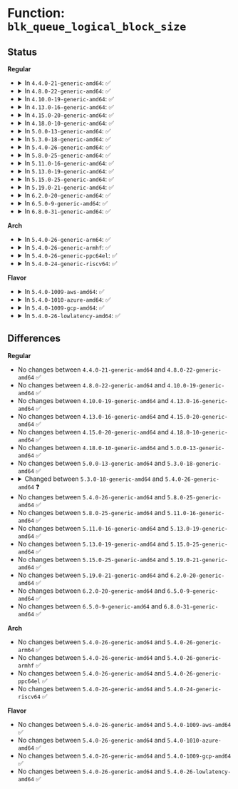 # Function: <code>blk_queue_logical_block_size</code>

## Status
<b>Regular</b>
<ul>
<li>
<details>
<summary>In <code>4.4.0-21-generic-amd64</code>: ✅</summary>

```c
void blk_queue_logical_block_size(struct request_queue * q, short unsigned int size)
```

```json
{
  "name": "blk_queue_logical_block_size",
  "collision_type": "Unique Global",
  "inline_type": "No",
  "funcs": [
    {
      "addr": 18446744071582769296,
      "name": "blk_queue_logical_block_size",
      "external": true,
      "loc": "block/blk-settings.c:352",
      "file": "block/blk-settings.c",
      "inline": "seen, unknown",
      "caller_inline": [],
      "caller_func": [
        "drivers/block/virtio_blk.c:virtblk_probe",
        "drivers/block/xen-blkfront.c:xlvbd_alloc_gendisk",
        "drivers/scsi/sd.c:sd_revalidate_disk",
        "drivers/scsi/sr.c:sr_block_revalidate_disk"
      ]
    }
  ],
  "symbols": [
    {
      "addr": 18446744071582769296,
      "name": "blk_queue_logical_block_size",
      "section": ".text",
      "bind": "STB_GLOBAL",
      "size": 53
    }
  ]
}
```
</details>
</li>
<li>
<details>
<summary>In <code>4.8.0-22-generic-amd64</code>: ✅</summary>

```c
void blk_queue_logical_block_size(struct request_queue * q, short unsigned int size)
```

```json
{
  "name": "blk_queue_logical_block_size",
  "collision_type": "Unique Global",
  "inline_type": "No",
  "funcs": [
    {
      "addr": 18446744071583047664,
      "name": "blk_queue_logical_block_size",
      "external": true,
      "loc": "block/blk-settings.c:352",
      "file": "block/blk-settings.c",
      "inline": "seen, unknown",
      "caller_inline": [],
      "caller_func": [
        "drivers/block/virtio_blk.c:virtblk_probe",
        "drivers/block/xen-blkfront.c:blkif_set_queue_limits",
        "drivers/scsi/sd.c:sd_revalidate_disk",
        "drivers/scsi/sr.c:sr_block_revalidate_disk"
      ]
    }
  ],
  "symbols": [
    {
      "addr": 18446744071583047664,
      "name": "blk_queue_logical_block_size",
      "section": ".text",
      "bind": "STB_GLOBAL",
      "size": 53
    }
  ]
}
```
</details>
</li>
<li>
<details>
<summary>In <code>4.10.0-19-generic-amd64</code>: ✅</summary>

```c
void blk_queue_logical_block_size(struct request_queue * q, short unsigned int size)
```

```json
{
  "name": "blk_queue_logical_block_size",
  "collision_type": "Unique Global",
  "inline_type": "No",
  "funcs": [
    {
      "addr": 18446744071583153312,
      "name": "blk_queue_logical_block_size",
      "external": true,
      "loc": "block/blk-settings.c:370",
      "file": "block/blk-settings.c",
      "inline": "seen, unknown",
      "caller_inline": [],
      "caller_func": [
        "drivers/lightnvm/core.c:nvm_register",
        "drivers/block/xen-blkfront.c:blkif_set_queue_limits",
        "drivers/scsi/sd.c:sd_revalidate_disk",
        "drivers/scsi/sr.c:sr_block_revalidate_disk"
      ]
    }
  ],
  "symbols": [
    {
      "addr": 18446744071583153312,
      "name": "blk_queue_logical_block_size",
      "section": ".text",
      "bind": "STB_GLOBAL",
      "size": 53
    }
  ]
}
```
</details>
</li>
<li>
<details>
<summary>In <code>4.13.0-16-generic-amd64</code>: ✅</summary>

```c
void blk_queue_logical_block_size(struct request_queue * q, short unsigned int size)
```

```json
{
  "name": "blk_queue_logical_block_size",
  "collision_type": "Unique Global",
  "inline_type": "No",
  "funcs": [
    {
      "addr": 18446744071583210592,
      "name": "blk_queue_logical_block_size",
      "external": true,
      "loc": "block/blk-settings.c:381",
      "file": "block/blk-settings.c",
      "inline": "seen, unknown",
      "caller_inline": [],
      "caller_func": [
        "drivers/lightnvm/core.c:nvm_register",
        "drivers/block/xen-blkfront.c:blkif_set_queue_limits",
        "drivers/scsi/sd.c:sd_revalidate_disk",
        "drivers/scsi/sr.c:sr_block_revalidate_disk"
      ]
    }
  ],
  "symbols": [
    {
      "addr": 18446744071583210592,
      "name": "blk_queue_logical_block_size",
      "section": ".text",
      "bind": "STB_GLOBAL",
      "size": 53
    }
  ]
}
```
</details>
</li>
<li>
<details>
<summary>In <code>4.15.0-20-generic-amd64</code>: ✅</summary>

```c
void blk_queue_logical_block_size(struct request_queue * q, short unsigned int size)
```

```json
{
  "name": "blk_queue_logical_block_size",
  "collision_type": "Unique Global",
  "inline_type": "No",
  "funcs": [
    {
      "addr": 18446744071583387168,
      "name": "blk_queue_logical_block_size",
      "external": true,
      "loc": "block/blk-settings.c:382",
      "file": "block/blk-settings.c",
      "inline": "seen, unknown",
      "caller_inline": [],
      "caller_func": [
        "drivers/lightnvm/core.c:nvm_register",
        "drivers/block/loop.c:lo_ioctl",
        "drivers/block/loop.c:loop_clr_fd",
        "drivers/block/xen-blkfront.c:blkif_set_queue_limits",
        "drivers/scsi/sd.c:sd_revalidate_disk",
        "drivers/scsi/sr.c:sr_block_revalidate_disk"
      ]
    }
  ],
  "symbols": [
    {
      "addr": 18446744071583387168,
      "name": "blk_queue_logical_block_size",
      "section": ".text",
      "bind": "STB_GLOBAL",
      "size": 53
    }
  ]
}
```
</details>
</li>
<li>
<details>
<summary>In <code>4.18.0-10-generic-amd64</code>: ✅</summary>

```c
void blk_queue_logical_block_size(struct request_queue * q, short unsigned int size)
```

```json
{
  "name": "blk_queue_logical_block_size",
  "collision_type": "Unique Global",
  "inline_type": "No",
  "funcs": [
    {
      "addr": 18446744071583597200,
      "name": "blk_queue_logical_block_size",
      "external": true,
      "loc": "block/blk-settings.c:382",
      "file": "block/blk-settings.c",
      "inline": "seen, unknown",
      "caller_inline": [],
      "caller_func": [
        "drivers/block/loop.c:lo_ioctl",
        "drivers/block/loop.c:loop_clr_fd",
        "drivers/block/xen-blkfront.c:blkif_set_queue_limits",
        "drivers/scsi/sd.c:sd_revalidate_disk",
        "drivers/scsi/sr.c:sr_block_revalidate_disk"
      ]
    }
  ],
  "symbols": [
    {
      "addr": 18446744071583597200,
      "name": "blk_queue_logical_block_size",
      "section": ".text",
      "bind": "STB_GLOBAL",
      "size": 53
    }
  ]
}
```
</details>
</li>
<li>
<details>
<summary>In <code>5.0.0-13-generic-amd64</code>: ✅</summary>

```c
void blk_queue_logical_block_size(struct request_queue * q, short unsigned int size)
```

```json
{
  "name": "blk_queue_logical_block_size",
  "collision_type": "Unique Global",
  "inline_type": "No",
  "funcs": [
    {
      "addr": 18446744071583703728,
      "name": "blk_queue_logical_block_size",
      "external": true,
      "loc": "block/blk-settings.c:326",
      "file": "block/blk-settings.c",
      "inline": "seen, unknown",
      "caller_inline": [],
      "caller_func": [
        "drivers/block/loop.c:lo_ioctl",
        "drivers/block/loop.c:__loop_clr_fd",
        "drivers/block/xen-blkfront.c:blkif_set_queue_limits",
        "drivers/scsi/sd.c:sd_revalidate_disk",
        "drivers/scsi/sr.c:sr_block_revalidate_disk"
      ]
    }
  ],
  "symbols": [
    {
      "addr": 18446744071583703728,
      "name": "blk_queue_logical_block_size",
      "section": ".text",
      "bind": "STB_GLOBAL",
      "size": 53
    }
  ]
}
```
</details>
</li>
<li>
<details>
<summary>In <code>5.3.0-18-generic-amd64</code>: ✅</summary>

```c
void blk_queue_logical_block_size(struct request_queue * q, short unsigned int size)
```

```json
{
  "name": "blk_queue_logical_block_size",
  "collision_type": "Unique Global",
  "inline_type": "No",
  "funcs": [
    {
      "addr": 18446744071583892368,
      "name": "blk_queue_logical_block_size",
      "external": true,
      "loc": "block/blk-settings.c:330",
      "file": "block/blk-settings.c",
      "inline": "seen, unknown",
      "caller_inline": [],
      "caller_func": [
        "drivers/block/loop.c:lo_ioctl",
        "drivers/block/loop.c:__loop_clr_fd",
        "drivers/block/xen-blkfront.c:blkif_set_queue_limits",
        "drivers/scsi/sd.c:sd_read_capacity",
        "drivers/scsi/sr.c:sr_block_revalidate_disk"
      ]
    }
  ],
  "symbols": [
    {
      "addr": 18446744071583892368,
      "name": "blk_queue_logical_block_size",
      "section": ".text",
      "bind": "STB_GLOBAL",
      "size": 53
    }
  ]
}
```
</details>
</li>
<li>
<details>
<summary>In <code>5.4.0-26-generic-amd64</code>: ✅</summary>

```c
void blk_queue_logical_block_size(struct request_queue * q, unsigned int size)
```

```json
{
  "name": "blk_queue_logical_block_size",
  "collision_type": "Unique Global",
  "inline_type": "No",
  "funcs": [
    {
      "addr": 18446744071583995632,
      "name": "blk_queue_logical_block_size",
      "external": true,
      "loc": "block/blk-settings.c:331",
      "file": "block/blk-settings.c",
      "inline": "seen, unknown",
      "caller_inline": [],
      "caller_func": [
        "drivers/block/loop.c:lo_ioctl",
        "drivers/block/loop.c:__loop_clr_fd",
        "drivers/block/loop.c:loop_set_fd",
        "drivers/block/xen-blkfront.c:blkif_set_queue_limits",
        "drivers/scsi/sd.c:sd_read_capacity",
        "drivers/scsi/sr.c:sr_block_revalidate_disk"
      ]
    }
  ],
  "symbols": [
    {
      "addr": 18446744071583995632,
      "name": "blk_queue_logical_block_size",
      "section": ".text",
      "bind": "STB_GLOBAL",
      "size": 49
    }
  ]
}
```
</details>
</li>
<li>
<details>
<summary>In <code>5.8.0-25-generic-amd64</code>: ✅</summary>

```c
void blk_queue_logical_block_size(struct request_queue * q, unsigned int size)
```

```json
{
  "name": "blk_queue_logical_block_size",
  "collision_type": "Unique Global",
  "inline_type": "No",
  "funcs": [
    {
      "addr": 18446744071584384384,
      "name": "blk_queue_logical_block_size",
      "external": true,
      "loc": "block/blk-settings.c:324",
      "file": "block/blk-settings.c",
      "inline": "seen, unknown",
      "caller_inline": [],
      "caller_func": [
        "drivers/block/loop.c:lo_simple_ioctl",
        "drivers/block/loop.c:__loop_clr_fd",
        "drivers/block/loop.c:loop_configure",
        "drivers/block/xen-blkfront.c:blkif_set_queue_limits",
        "drivers/scsi/sd.c:sd_read_capacity",
        "drivers/scsi/sr.c:get_sectorsize"
      ]
    }
  ],
  "symbols": [
    {
      "addr": 18446744071584384384,
      "name": "blk_queue_logical_block_size",
      "section": ".text",
      "bind": "STB_GLOBAL",
      "size": 49
    }
  ]
}
```
</details>
</li>
<li>
<details>
<summary>In <code>5.11.0-16-generic-amd64</code>: ✅</summary>

```c
void blk_queue_logical_block_size(struct request_queue * q, unsigned int size)
```

```json
{
  "name": "blk_queue_logical_block_size",
  "collision_type": "Unique Global",
  "inline_type": "No",
  "funcs": [
    {
      "addr": 18446744071584498400,
      "name": "blk_queue_logical_block_size",
      "external": true,
      "loc": "block/blk-settings.c:328",
      "file": "block/blk-settings.c",
      "inline": "seen, unknown",
      "caller_inline": [],
      "caller_func": [
        "drivers/block/loop.c:lo_simple_ioctl",
        "drivers/block/loop.c:__loop_clr_fd",
        "drivers/block/loop.c:loop_configure",
        "drivers/block/xen-blkfront.c:blkif_set_queue_limits",
        "drivers/scsi/sd.c:sd_read_capacity",
        "drivers/scsi/sr.c:get_sectorsize"
      ]
    }
  ],
  "symbols": [
    {
      "addr": 18446744071584498400,
      "name": "blk_queue_logical_block_size",
      "section": ".text",
      "bind": "STB_GLOBAL",
      "size": 66
    }
  ]
}
```
</details>
</li>
<li>
<details>
<summary>In <code>5.13.0-19-generic-amd64</code>: ✅</summary>

```c
void blk_queue_logical_block_size(struct request_queue * q, unsigned int size)
```

```json
{
  "name": "blk_queue_logical_block_size",
  "collision_type": "Unique Global",
  "inline_type": "No",
  "funcs": [
    {
      "addr": 18446744071584533088,
      "name": "blk_queue_logical_block_size",
      "external": true,
      "loc": "block/blk-settings.c:301",
      "file": "block/blk-settings.c",
      "inline": "seen, unknown",
      "caller_inline": [],
      "caller_func": [
        "drivers/block/loop.c:lo_simple_ioctl",
        "drivers/block/loop.c:__loop_clr_fd",
        "drivers/block/loop.c:loop_configure",
        "drivers/block/xen-blkfront.c:blkif_set_queue_limits",
        "drivers/scsi/sd.c:sd_read_capacity",
        "drivers/scsi/sr.c:get_sectorsize"
      ]
    }
  ],
  "symbols": [
    {
      "addr": 18446744071584533088,
      "name": "blk_queue_logical_block_size",
      "section": ".text",
      "bind": "STB_GLOBAL",
      "size": 66
    }
  ]
}
```
</details>
</li>
<li>
<details>
<summary>In <code>5.15.0-25-generic-amd64</code>: ✅</summary>

```c
void blk_queue_logical_block_size(struct request_queue * q, unsigned int size)
```

```json
{
  "name": "blk_queue_logical_block_size",
  "collision_type": "Unique Global",
  "inline_type": "No",
  "funcs": [
    {
      "addr": 18446744071584944000,
      "name": "blk_queue_logical_block_size",
      "external": true,
      "loc": "block/blk-settings.c:304",
      "file": "block/blk-settings.c",
      "inline": "seen, unknown",
      "caller_inline": [],
      "caller_func": [
        "drivers/block/loop.c:lo_simple_ioctl",
        "drivers/block/loop.c:__loop_clr_fd",
        "drivers/block/loop.c:loop_configure",
        "drivers/block/xen-blkfront.c:blkif_set_queue_limits",
        "drivers/scsi/sd.c:sd_read_capacity",
        "drivers/scsi/sr.c:get_sectorsize"
      ]
    }
  ],
  "symbols": [
    {
      "addr": 18446744071584944000,
      "name": "blk_queue_logical_block_size",
      "section": ".text",
      "bind": "STB_GLOBAL",
      "size": 66
    }
  ]
}
```
</details>
</li>
<li>
<details>
<summary>In <code>5.19.0-21-generic-amd64</code>: ✅</summary>

```c
void blk_queue_logical_block_size(struct request_queue * q, unsigned int size)
```

```json
{
  "name": "blk_queue_logical_block_size",
  "collision_type": "Unique Global",
  "inline_type": "No",
  "funcs": [
    {
      "addr": 18446744071585646688,
      "name": "blk_queue_logical_block_size",
      "external": true,
      "loc": "block/blk-settings.c:303",
      "file": "block/blk-settings.c",
      "inline": "seen, unknown",
      "caller_inline": [],
      "caller_func": [
        "drivers/block/loop.c:lo_simple_ioctl",
        "drivers/block/loop.c:__loop_clr_fd",
        "drivers/block/loop.c:loop_configure",
        "drivers/block/xen-blkfront.c:blkif_set_queue_limits",
        "drivers/scsi/sd.c:sd_read_capacity",
        "drivers/scsi/sr.c:get_sectorsize"
      ]
    }
  ],
  "symbols": [
    {
      "addr": 18446744071585646688,
      "name": "blk_queue_logical_block_size",
      "section": ".text",
      "bind": "STB_GLOBAL",
      "size": 76
    }
  ]
}
```
</details>
</li>
<li>
<details>
<summary>In <code>6.2.0-20-generic-amd64</code>: ✅</summary>

```c
void blk_queue_logical_block_size(struct request_queue * q, unsigned int size)
```

```json
{
  "name": "blk_queue_logical_block_size",
  "collision_type": "Unique Global",
  "inline_type": "No",
  "funcs": [
    {
      "addr": 18446744071586418928,
      "name": "blk_queue_logical_block_size",
      "external": true,
      "loc": "block/blk-settings.c:303",
      "file": "block/blk-settings.c",
      "inline": "seen, unknown",
      "caller_inline": [],
      "caller_func": [
        "drivers/block/loop.c:lo_simple_ioctl",
        "drivers/block/loop.c:__loop_clr_fd",
        "drivers/block/loop.c:loop_configure",
        "drivers/block/xen-blkfront.c:blkif_set_queue_limits",
        "drivers/scsi/sd.c:sd_read_capacity",
        "drivers/scsi/sr.c:get_sectorsize"
      ]
    }
  ],
  "symbols": [
    {
      "addr": 18446744071586418928,
      "name": "blk_queue_logical_block_size",
      "section": ".text",
      "bind": "STB_GLOBAL",
      "size": 76
    }
  ]
}
```
</details>
</li>
<li>
<details>
<summary>In <code>6.5.0-9-generic-amd64</code>: ✅</summary>

```c
void blk_queue_logical_block_size(struct request_queue * q, unsigned int size)
```

```json
{
  "name": "blk_queue_logical_block_size",
  "collision_type": "Unique Global",
  "inline_type": "No",
  "funcs": [
    {
      "addr": 18446744071586666432,
      "name": "blk_queue_logical_block_size",
      "external": true,
      "loc": "block/blk-settings.c:309",
      "file": "block/blk-settings.c",
      "inline": "seen, unknown",
      "caller_inline": [],
      "caller_func": [
        "drivers/block/loop.c:lo_simple_ioctl",
        "drivers/block/loop.c:__loop_clr_fd",
        "drivers/block/loop.c:loop_configure",
        "drivers/block/virtio_blk.c:virtblk_probe",
        "drivers/block/xen-blkfront.c:blkif_set_queue_limits",
        "drivers/scsi/sd.c:sd_read_capacity",
        "drivers/scsi/sr.c:get_sectorsize"
      ]
    }
  ],
  "symbols": [
    {
      "addr": 18446744071586666432,
      "name": "blk_queue_logical_block_size",
      "section": ".text",
      "bind": "STB_GLOBAL",
      "size": 76
    }
  ]
}
```
</details>
</li>
<li>
<details>
<summary>In <code>6.8.0-31-generic-amd64</code>: ✅</summary>

```c
void blk_queue_logical_block_size(struct request_queue * q, unsigned int size)
```

```json
{
  "name": "blk_queue_logical_block_size",
  "collision_type": "Unique Global",
  "inline_type": "No",
  "funcs": [
    {
      "addr": 18446744071586937456,
      "name": "blk_queue_logical_block_size",
      "external": true,
      "loc": "block/blk-settings.c:306",
      "file": "block/blk-settings.c",
      "inline": "seen, unknown",
      "caller_inline": [],
      "caller_func": [
        "drivers/block/loop.c:lo_simple_ioctl",
        "drivers/block/loop.c:__loop_clr_fd",
        "drivers/block/loop.c:loop_configure",
        "drivers/block/virtio_blk.c:virtblk_probe",
        "drivers/block/xen-blkfront.c:blkif_set_queue_limits",
        "drivers/scsi/sd.c:sd_read_capacity",
        "drivers/scsi/sr.c:get_sectorsize"
      ]
    }
  ],
  "symbols": [
    {
      "addr": 18446744071586937456,
      "name": "blk_queue_logical_block_size",
      "section": ".text",
      "bind": "STB_GLOBAL",
      "size": 90
    }
  ]
}
```
</details>
</li>
</ul>
<b>Arch</b>
<ul>
<li>
<details>
<summary>In <code>5.4.0-26-generic-arm64</code>: ✅</summary>

```c
void blk_queue_logical_block_size(struct request_queue * q, unsigned int size)
```

```json
{
  "name": "blk_queue_logical_block_size",
  "collision_type": "Unique Global",
  "inline_type": "No",
  "funcs": [
    {
      "addr": 18446603336495822920,
      "name": "blk_queue_logical_block_size",
      "external": true,
      "loc": "block/blk-settings.c:331",
      "file": "block/blk-settings.c",
      "inline": "seen, unknown",
      "caller_inline": [],
      "caller_func": [
        "drivers/block/loop.c:lo_ioctl",
        "drivers/block/loop.c:__loop_clr_fd",
        "drivers/block/loop.c:loop_set_fd",
        "drivers/block/xen-blkfront.c:blkif_set_queue_limits",
        "drivers/scsi/sd.c:sd_read_capacity",
        "drivers/scsi/sr.c:sr_block_revalidate_disk",
        "drivers/mmc/core/queue.c:mmc_init_queue"
      ]
    }
  ],
  "symbols": [
    {
      "addr": 18446603336495822920,
      "name": "blk_queue_logical_block_size",
      "section": ".text",
      "bind": "STB_GLOBAL",
      "size": 80
    }
  ]
}
```
</details>
</li>
<li>
<details>
<summary>In <code>5.4.0-26-generic-armhf</code>: ✅</summary>

```c
void blk_queue_logical_block_size(struct request_queue * q, unsigned int size)
```

```json
{
  "name": "blk_queue_logical_block_size",
  "collision_type": "Unique Global",
  "inline_type": "No",
  "funcs": [
    {
      "addr": 3229172424,
      "name": "blk_queue_logical_block_size",
      "external": true,
      "loc": "block/blk-settings.c:331",
      "file": "block/blk-settings.c",
      "inline": "seen, unknown",
      "caller_inline": [],
      "caller_func": [
        "drivers/block/loop.c:lo_ioctl",
        "drivers/block/loop.c:__loop_clr_fd",
        "drivers/block/loop.c:loop_set_fd",
        "drivers/scsi/sd.c:sd_read_capacity",
        "drivers/scsi/sr.c:sr_block_revalidate_disk",
        "drivers/mtd/mtd_blkdevs.c:add_mtd_blktrans_dev",
        "drivers/mmc/core/queue.c:mmc_init_queue"
      ]
    }
  ],
  "symbols": [
    {
      "addr": 3229172424,
      "name": "blk_queue_logical_block_size",
      "section": ".text",
      "bind": "STB_GLOBAL",
      "size": 56
    }
  ]
}
```
</details>
</li>
<li>
<details>
<summary>In <code>5.4.0-26-generic-ppc64el</code>: ✅</summary>

```c
void blk_queue_logical_block_size(struct request_queue * q, unsigned int size)
```

```json
{
  "name": "blk_queue_logical_block_size",
  "collision_type": "Unique Global",
  "inline_type": "No",
  "funcs": [
    {
      "addr": 13835058055290012000,
      "name": "blk_queue_logical_block_size",
      "external": true,
      "loc": "block/blk-settings.c:331",
      "file": "block/blk-settings.c",
      "inline": "seen, unknown",
      "caller_inline": [],
      "caller_func": [
        "drivers/block/loop.c:lo_ioctl",
        "drivers/block/loop.c:__loop_clr_fd",
        "drivers/block/loop.c:loop_set_fd",
        "drivers/scsi/sd.c:sd_read_capacity",
        "drivers/scsi/sr.c:sr_block_revalidate_disk"
      ]
    }
  ],
  "symbols": [
    {
      "addr": 13835058055290012000,
      "name": "blk_queue_logical_block_size",
      "section": ".text",
      "bind": "STB_GLOBAL",
      "size": 52
    }
  ]
}
```
</details>
</li>
<li>
<details>
<summary>In <code>5.4.0-24-generic-riscv64</code>: ✅</summary>

```c
void blk_queue_logical_block_size(struct request_queue * q, unsigned int size)
```

```json
{
  "name": "blk_queue_logical_block_size",
  "collision_type": "Unique Global",
  "inline_type": "No",
  "funcs": [
    {
      "addr": 18446743936274957774,
      "name": "blk_queue_logical_block_size",
      "external": true,
      "loc": "block/blk-settings.c:331",
      "file": "block/blk-settings.c",
      "inline": "seen, unknown",
      "caller_inline": [],
      "caller_func": [
        "drivers/block/loop.c:lo_ioctl",
        "drivers/block/loop.c:__loop_clr_fd",
        "drivers/block/loop.c:loop_set_fd",
        "drivers/scsi/sd.c:sd_read_capacity",
        "drivers/scsi/sr.c:sr_block_revalidate_disk",
        "drivers/mmc/core/queue.c:mmc_init_queue"
      ]
    }
  ],
  "symbols": [
    {
      "addr": 18446743936274957774,
      "name": "blk_queue_logical_block_size",
      "section": ".text",
      "bind": "STB_GLOBAL",
      "size": 68
    }
  ]
}
```
</details>
</li>
</ul>
<b>Flavor</b>
<ul>
<li>
<details>
<summary>In <code>5.4.0-1009-aws-amd64</code>: ✅</summary>

```c
void blk_queue_logical_block_size(struct request_queue * q, unsigned int size)
```

```json
{
  "name": "blk_queue_logical_block_size",
  "collision_type": "Unique Global",
  "inline_type": "No",
  "funcs": [
    {
      "addr": 18446744071583964368,
      "name": "blk_queue_logical_block_size",
      "external": true,
      "loc": "block/blk-settings.c:331",
      "file": "block/blk-settings.c",
      "inline": "seen, unknown",
      "caller_inline": [],
      "caller_func": [
        "drivers/block/loop.c:lo_ioctl",
        "drivers/block/loop.c:__loop_clr_fd",
        "drivers/block/loop.c:loop_set_fd",
        "drivers/block/xen-blkfront.c:blkif_set_queue_limits",
        "drivers/scsi/sd.c:sd_read_capacity",
        "drivers/scsi/sr.c:sr_block_revalidate_disk",
        "drivers/nvme/host/core.c:nvme_alloc_ns",
        "drivers/nvme/host/core.c:nvme_update_disk_info",
        "drivers/nvme/host/multipath.c:nvme_mpath_alloc_disk"
      ]
    }
  ],
  "symbols": [
    {
      "addr": 18446744071583964368,
      "name": "blk_queue_logical_block_size",
      "section": ".text",
      "bind": "STB_GLOBAL",
      "size": 49
    }
  ]
}
```
</details>
</li>
<li>
<details>
<summary>In <code>5.4.0-1010-azure-amd64</code>: ✅</summary>

```c
void blk_queue_logical_block_size(struct request_queue * q, unsigned int size)
```

```json
{
  "name": "blk_queue_logical_block_size",
  "collision_type": "Unique Global",
  "inline_type": "No",
  "funcs": [
    {
      "addr": 18446744071583901280,
      "name": "blk_queue_logical_block_size",
      "external": true,
      "loc": "block/blk-settings.c:331",
      "file": "block/blk-settings.c",
      "inline": "seen, unknown",
      "caller_inline": [],
      "caller_func": [
        "drivers/block/loop.c:lo_ioctl",
        "drivers/block/loop.c:__loop_clr_fd",
        "drivers/block/loop.c:loop_set_fd",
        "drivers/nvdimm/pmem.c:pmem_attach_disk",
        "drivers/nvdimm/blk.c:nd_blk_probe",
        "drivers/scsi/sd.c:sd_read_capacity",
        "drivers/scsi/sr.c:sr_block_revalidate_disk",
        "drivers/nvme/host/core.c:nvme_alloc_ns",
        "drivers/nvme/host/core.c:nvme_update_disk_info",
        "drivers/nvme/host/multipath.c:nvme_mpath_alloc_disk"
      ]
    }
  ],
  "symbols": [
    {
      "addr": 18446744071583901280,
      "name": "blk_queue_logical_block_size",
      "section": ".text",
      "bind": "STB_GLOBAL",
      "size": 49
    }
  ]
}
```
</details>
</li>
<li>
<details>
<summary>In <code>5.4.0-1009-gcp-amd64</code>: ✅</summary>

```c
void blk_queue_logical_block_size(struct request_queue * q, unsigned int size)
```

```json
{
  "name": "blk_queue_logical_block_size",
  "collision_type": "Unique Global",
  "inline_type": "No",
  "funcs": [
    {
      "addr": 18446744071583948128,
      "name": "blk_queue_logical_block_size",
      "external": true,
      "loc": "block/blk-settings.c:331",
      "file": "block/blk-settings.c",
      "inline": "seen, unknown",
      "caller_inline": [],
      "caller_func": [
        "drivers/block/loop.c:lo_ioctl",
        "drivers/block/loop.c:__loop_clr_fd",
        "drivers/block/loop.c:loop_set_fd",
        "drivers/block/xen-blkfront.c:blkif_set_queue_limits",
        "drivers/scsi/sd.c:sd_read_capacity",
        "drivers/scsi/sr.c:sr_block_revalidate_disk"
      ]
    }
  ],
  "symbols": [
    {
      "addr": 18446744071583948128,
      "name": "blk_queue_logical_block_size",
      "section": ".text",
      "bind": "STB_GLOBAL",
      "size": 49
    }
  ]
}
```
</details>
</li>
<li>
<details>
<summary>In <code>5.4.0-26-lowlatency-amd64</code>: ✅</summary>

```c
void blk_queue_logical_block_size(struct request_queue * q, unsigned int size)
```

```json
{
  "name": "blk_queue_logical_block_size",
  "collision_type": "Unique Global",
  "inline_type": "No",
  "funcs": [
    {
      "addr": 18446744071584050112,
      "name": "blk_queue_logical_block_size",
      "external": true,
      "loc": "block/blk-settings.c:331",
      "file": "block/blk-settings.c",
      "inline": "seen, unknown",
      "caller_inline": [],
      "caller_func": [
        "drivers/block/loop.c:lo_ioctl",
        "drivers/block/loop.c:__loop_clr_fd",
        "drivers/block/loop.c:loop_set_fd",
        "drivers/block/xen-blkfront.c:blkif_set_queue_limits",
        "drivers/scsi/sd.c:sd_read_capacity",
        "drivers/scsi/sr.c:sr_block_revalidate_disk"
      ]
    }
  ],
  "symbols": [
    {
      "addr": 18446744071584050112,
      "name": "blk_queue_logical_block_size",
      "section": ".text",
      "bind": "STB_GLOBAL",
      "size": 49
    }
  ]
}
```
</details>
</li>
</ul>

## Differences
<b>Regular</b>
<ul>
<li>
No changes between <code>4.4.0-21-generic-amd64</code> and <code>4.8.0-22-generic-amd64</code> ✅
</li>
<li>
No changes between <code>4.8.0-22-generic-amd64</code> and <code>4.10.0-19-generic-amd64</code> ✅
</li>
<li>
No changes between <code>4.10.0-19-generic-amd64</code> and <code>4.13.0-16-generic-amd64</code> ✅
</li>
<li>
No changes between <code>4.13.0-16-generic-amd64</code> and <code>4.15.0-20-generic-amd64</code> ✅
</li>
<li>
No changes between <code>4.15.0-20-generic-amd64</code> and <code>4.18.0-10-generic-amd64</code> ✅
</li>
<li>
No changes between <code>4.18.0-10-generic-amd64</code> and <code>5.0.0-13-generic-amd64</code> ✅
</li>
<li>
No changes between <code>5.0.0-13-generic-amd64</code> and <code>5.3.0-18-generic-amd64</code> ✅
</li>
<li>
<details>
<summary>Changed between <code>5.3.0-18-generic-amd64</code> and <code>5.4.0-26-generic-amd64</code> ❓</summary>
<ul>
<li>
<b>Param type changed. </b>
<code>short unsigned int size</code> ➡️ <code>unsigned int size</code>
</li>
</ul>
</details>
</li>
<li>
No changes between <code>5.4.0-26-generic-amd64</code> and <code>5.8.0-25-generic-amd64</code> ✅
</li>
<li>
No changes between <code>5.8.0-25-generic-amd64</code> and <code>5.11.0-16-generic-amd64</code> ✅
</li>
<li>
No changes between <code>5.11.0-16-generic-amd64</code> and <code>5.13.0-19-generic-amd64</code> ✅
</li>
<li>
No changes between <code>5.13.0-19-generic-amd64</code> and <code>5.15.0-25-generic-amd64</code> ✅
</li>
<li>
No changes between <code>5.15.0-25-generic-amd64</code> and <code>5.19.0-21-generic-amd64</code> ✅
</li>
<li>
No changes between <code>5.19.0-21-generic-amd64</code> and <code>6.2.0-20-generic-amd64</code> ✅
</li>
<li>
No changes between <code>6.2.0-20-generic-amd64</code> and <code>6.5.0-9-generic-amd64</code> ✅
</li>
<li>
No changes between <code>6.5.0-9-generic-amd64</code> and <code>6.8.0-31-generic-amd64</code> ✅
</li>
</ul>
<b>Arch</b>
<ul>
<li>
No changes between <code>5.4.0-26-generic-amd64</code> and <code>5.4.0-26-generic-arm64</code> ✅
</li>
<li>
No changes between <code>5.4.0-26-generic-amd64</code> and <code>5.4.0-26-generic-armhf</code> ✅
</li>
<li>
No changes between <code>5.4.0-26-generic-amd64</code> and <code>5.4.0-26-generic-ppc64el</code> ✅
</li>
<li>
No changes between <code>5.4.0-26-generic-amd64</code> and <code>5.4.0-24-generic-riscv64</code> ✅
</li>
</ul>
<b>Flavor</b>
<ul>
<li>
No changes between <code>5.4.0-26-generic-amd64</code> and <code>5.4.0-1009-aws-amd64</code> ✅
</li>
<li>
No changes between <code>5.4.0-26-generic-amd64</code> and <code>5.4.0-1010-azure-amd64</code> ✅
</li>
<li>
No changes between <code>5.4.0-26-generic-amd64</code> and <code>5.4.0-1009-gcp-amd64</code> ✅
</li>
<li>
No changes between <code>5.4.0-26-generic-amd64</code> and <code>5.4.0-26-lowlatency-amd64</code> ✅
</li>
</ul>
